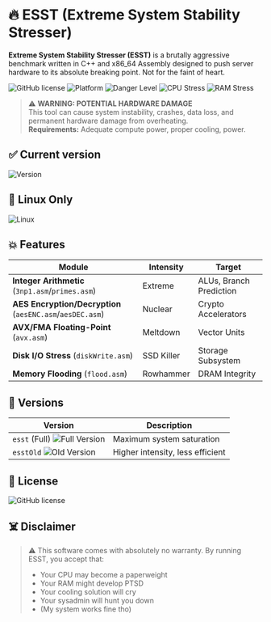 # 🔥 ESST (Extreme System Stability Stresser) 

**Extreme System Stability Stresser (ESST)** is a brutally aggressive benchmark written in C++ and x86_64 Assembly designed to push server hardware to its absolute breaking point. Not for the faint of heart.

![GitHub license](https://img.shields.io/badge/license-MIT-red)
![Platform](https://img.shields.io/badge/Platform-Linux%20Only-red)
![Danger Level](https://img.shields.io/badge/DANGER-Hardware%20Damage%20Risk-orange)
![CPU Stress](https://img.shields.io/badge/CPU%20Stress-Maximum%20Thermals-red)
![RAM Stress](https://img.shields.io/badge/RAM%20Stress-Rowhammer%20Enabled-critical)

> ⚠️ **WARNING: POTENTIAL HARDWARE DAMAGE**  
> This tool can cause system instability, crashes, data loss, and permanent hardware damage from overheating.  
> **Requirements:** Adequate compute power, proper cooling, power.

## ✅ Current version

![Version](https://img.shields.io/badge/Current%20Version-v0.5-blue)

## 🐧 Linux Only
![Linux](https://img.shields.io/badge/Compatibility-Linux%20Only-important)

## 💥 Features

| Module | Intensity | Target |
|--------|-----------|--------|
| **Integer Arithmetic** (`3np1.asm`/`primes.asm`) | Extreme | ALUs, Branch Prediction |
| **AES Encryption/Decryption** (`aesENC.asm`/`aesDEC.asm`)|  Nuclear | Crypto Accelerators |
| **AVX/FMA Floating-Point** (`avx.asm`) | Meltdown | Vector Units |
| **Disk I/O Stress** (`diskWrite.asm`) | SSD Killer | Storage Subsystem |
| **Memory Flooding** (`flood.asm`) | Rowhammer | DRAM Integrity |

## 🚀 Versions

| Version | Description |
|---------|-------------|
| `esst` (Full) ![Full Version](https://img.shields.io/badge/Version-Full%20Destruction-red) | Maximum system saturation |
| `esstOld` ![Old Version](https://img.shields.io/badge/Version-Legacy%20Pain-orange) | Higher intensity, less efficient |

## 📜 License

![GitHub license](https://img.shields.io/badge/license-MIT-green)

## ☠️ Disclaimer

> ⚠️ This software comes with absolutely no warranty. By running ESST, you accept that:
> * Your CPU may become a paperweight
> * Your RAM might develop PTSD
> * Your cooling solution will cry
> * Your sysadmin will hunt you down
> * (My system works fine tho)
